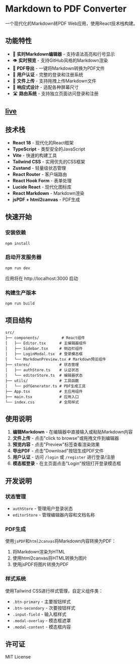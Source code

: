 # Markdown to PDF Converter

一个现代化的Markdown转PDF Web应用，使用React技术栈构建。

## 功能特性

- 📝 **实时Markdown编辑器** - 支持语法高亮和行号显示
- 👁️ **实时预览** - 支持GitHub风格的Markdown渲染
- 📄 **PDF导出** - 一键将Markdown转换为PDF文件
- 🔐 **用户认证** - 完整的登录和注册系统
- 📁 **文件上传** - 支持拖拽上传Markdown文件
- 📱 **响应式设计** - 适配各种屏幕尺寸
- 🛣️ **路由系统** - 支持独立页面访问登录和注册

## [live](http://www.markdowntopdf.cn)

## 技术栈

- **React 18** - 现代化的React框架
- **TypeScript** - 类型安全的JavaScript
- **Vite** - 快速的构建工具
- **Tailwind CSS** - 实用优先的CSS框架
- **Zustand** - 轻量级状态管理
- **React Router** - 客户端路由
- **React Hook Form** - 表单处理
- **Lucide React** - 现代化图标库
- **React Markdown** - Markdown渲染
- **jsPDF + html2canvas** - PDF生成

## 快速开始

### 安装依赖

```bash
npm install
```

### 启动开发服务器

```bash
npm run dev
```

应用将在 http://localhost:3000 启动

### 构建生产版本

```bash
npm run build
```

## 项目结构

```
src/
├── components/          # React组件
│   ├── Editor.tsx      # 主编辑器组件
│   ├── Sidebar.tsx     # 侧边栏组件
│   ├── LoginModal.tsx  # 登录模态框
│   └── MarkdownPreview.tsx # Markdown预览组件
├── stores/             # 状态管理
│   ├── authStore.ts    # 认证状态
│   └── editorStore.ts  # 编辑器状态
├── utils/              # 工具函数
│   └── pdfGenerator.ts # PDF生成工具
├── App.tsx             # 主应用组件
├── main.tsx            # 应用入口
└── index.css           # 全局样式
```

## 使用说明

1. **编辑Markdown** - 在编辑器中直接输入或粘贴Markdown内容
2. **文件上传** - 点击"click to browse"或拖拽文件到编辑器
3. **预览内容** - 点击"Preview"标签查看渲染效果
4. **导出PDF** - 点击"Download"按钮生成PDF文件
5. **用户认证** - 访问 `/login` 或 `/register` 进行登录/注册
6. **模态框登录** - 在主页面点击"Login"按钮打开登录模态框

## 开发说明

### 状态管理

- `authStore` - 管理用户登录状态
- `editorStore` - 管理编辑器内容和文档名称

### PDF生成

使用`jsPDF`和`html2canvas`将Markdown内容转换为PDF：

1. 将Markdown渲染为HTML
2. 使用html2canvas将HTML转换为图片
3. 使用jsPDF将图片转换为PDF

### 样式系统

使用Tailwind CSS进行样式管理，自定义组件类：

- `.btn-primary` - 主要按钮样式
- `.btn-secondary` - 次要按钮样式
- `.input-field` - 输入框样式
- `.modal-overlay` - 模态框遮罩
- `.modal-content` - 模态框内容

## 许可证

MIT License 